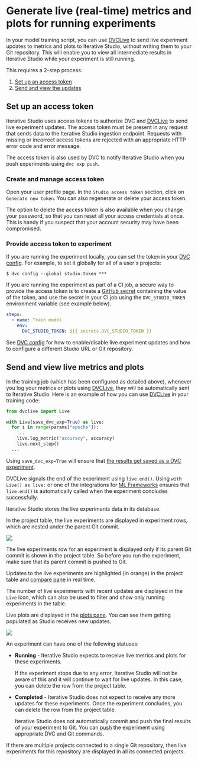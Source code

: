 # Generate live (real-time) metrics and plots for running experiments

In your model training script, you can use [DVCLive] to send live experiment
updates to metrics and plots to Iterative Studio, without writing them to your
Git repository. This will enable you to view all intermediate results in
Iterative Studio while your experiment is still running.

This requires a 2-step process:

1. [Set up an access token](#set-up-an-access-token)
2. [Send and view the updates](#send-and-view-live-metrics-and-plots)

## Set up an access token

Iterative Studio uses access tokens to authorize DVC and [DVCLive] to send live
experiment updates. The access token must be present in any request that sends
data to the Iterative Studio ingestion endpoint. Requests with missing or
incorrect access tokens are rejected with an appropriate HTTP error code and
error message.

The access token is also used by DVC to notify Iterative Studio when you push
experiments using `dvc exp push`.

### Create and manage access token

Open your user profile page. In the `Studio access token` section, click on
`Generate new token`. You can also regenerate or delete your access token.

The option to delete the access token is also available when you change your
password, so that you can reset all your access credentials at once. This is
handy if you suspect that your account security may have been compromised.

### Provide access token to experiment

If you are running the experiment locally, you can set the token in your [DVC
config]. For example, to set it globally for all of a user's projects:

```cli
$ dvc config --global studio.token ***
```

If you are running the experiment as part of a CI job, a secure way to provide
the access token is to create a
[GitHub secret](https://docs.github.com/en/actions/security-guides/encrypted-secrets)
containing the value of the token, and use the secret in your CI job using the
`DVC_STUDIO_TOKEN` environment variable (see example below).

```yaml
steps:
  - name: Train model
    env:
      DVC_STUDIO_TOKEN: ${{ secrets.DVC_STUDIO_TOKEN }}
```

See [DVC config] for how to enable/disable live experiment updates and how to
configure a different Studio URL or Git repository.

## Send and view live metrics and plots

In the training job (which has been configured as detailed above), whenever you
log your metrics or plots using [DVCLive], they will be automatically sent to
Iterative Studio. Here is an example of how you can use [DVCLive] in your
training code:

```py
from dvclive import Live

with Live(save_dvc_exp=True) as live:
  for i in range(params["epochs"]):
    ...
    live.log_metric("accuracy", accuracy)
    live.next_step()
  ...
```

<admon>

Using `save_dvc_exp=True` will ensure that
[the results get saved as a DVC experiment](/doc/dvclive/how-it-works#track-the-results).

</admon>

<admon type="tip">

DVCLive signals the end of the experiment using `live.end()`. Using
`with Live() as live:` or one of the integrations for
[ML Frameworks](/doc/dvclive/ml-frameworks) ensures that `live.end()` is
automatically called when the experiment concludes successfully.

</admon>

Iterative Studio stores the live experiments data in its database.

In the project table, the live experiments are displayed in experiment rows,
which are nested under the parent Git commit.

![](https://static.iterative.ai/img/studio/live_metrics.gif)

<admon>

The live experiments row for an experiment is displayed only if its parent Git
commit is shown in the project table. So before you run the experiment, make
sure that its parent commit is pushed to Git.

</admon>

Updates to the live experiments are highlighted (in orange) in the project table
and
[compare pane](/doc/studio/user-guide/projects-and-experiments/visualize-and-compare#compare-experiments)
in real time.

The number of live experiments with recent updates are displayed in the `Live`
icon, which can also be used to filter and show only running experiments in the
table.

Live plots are displayed in the
[plots pane](/doc/studio/user-guide/projects-and-experiments/visualize-and-compare#how-to-generate-plots).
You can see them getting populated as Studio receives new updates.

![](https://static.iterative.ai/img/studio/live_plots.gif)

An experiment can have one of the following statuses:

- **Running** - Iterative Studio expects to receive live metrics and plots for
  these experiments.

  <admon type="warn">

  If the experiment stops due to any error, Iterative Studio will not be aware
  of this and it will continue to wait for live updates. In this case, you can
  delete the row from the project table.

  </admon>

- **Completed** - Iterative Studio does not expect to receive any more updates
  for these experiments. Once the experiment concludes, you can delete the row
  from the project table.

  <admon type="warn">

  Iterative Studio does not automatically commit and push the final results of
  your experiment to Git. You can [push] the experiment using appropriate DVC
  and Git commands.

  </admon>

<admon>

If there are multiple projects connected to a single Git repository, then live
experiments for this repository are displayed in all its connected projects.

</admon>

[dvclive]: /doc/dvclive
[push]:
  /doc/user-guide/experiment-management/sharing-experiments#push-experiments
[dvc config]: /docs/user-guide/project-structure/configuration#studio
